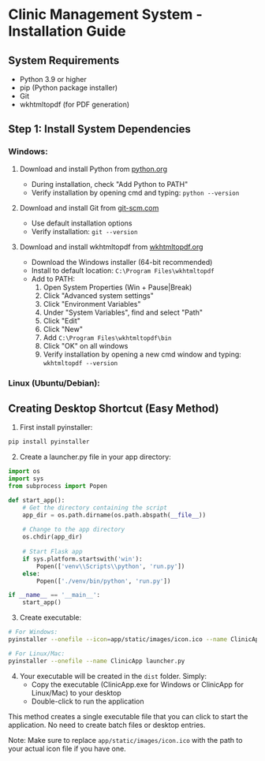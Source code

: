 # Clinic Management System - Installation Guide

## System Requirements

- Python 3.9 or higher
- pip (Python package installer)
- Git
- wkhtmltopdf (for PDF generation)

## Step 1: Install System Dependencies

### Windows:
1. Download and install Python from [python.org](https://python.org)
   - During installation, check "Add Python to PATH"
   - Verify installation by opening cmd and typing: `python --version`

2. Download and install Git from [git-scm.com](https://git-scm.com)
   - Use default installation options
   - Verify installation: `git --version`

3. Download and install wkhtmltopdf from [wkhtmltopdf.org](https://wkhtmltopdf.org/downloads.html)
   - Download the Windows installer (64-bit recommended)
   - Install to default location: `C:\Program Files\wkhtmltopdf`
   - Add to PATH:
     1. Open System Properties (Win + Pause|Break)
     2. Click "Advanced system settings"
     3. Click "Environment Variables"
     4. Under "System Variables", find and select "Path"
     5. Click "Edit"
     6. Click "New"
     7. Add `C:\Program Files\wkhtmltopdf\bin`
     8. Click "OK" on all windows
     9. Verify installation by opening a new cmd window and typing: `wkhtmltopdf --version`

### Linux (Ubuntu/Debian):

## Creating Desktop Shortcut (Easy Method)

1. First install pyinstaller:
```bash
pip install pyinstaller
```

2. Create a launcher.py file in your app directory:
```python
import os
import sys
from subprocess import Popen

def start_app():
    # Get the directory containing the script
    app_dir = os.path.dirname(os.path.abspath(__file__))
    
    # Change to the app directory
    os.chdir(app_dir)
    
    # Start Flask app
    if sys.platform.startswith('win'):
        Popen(['venv\\Scripts\\python', 'run.py'])
    else:
        Popen(['./venv/bin/python', 'run.py'])

if __name__ == '__main__':
    start_app()
```

3. Create executable:
```bash
# For Windows:
pyinstaller --onefile --icon=app/static/images/icon.ico --name ClinicApp launcher.py

# For Linux/Mac:
pyinstaller --onefile --name ClinicApp launcher.py
```

4. Your executable will be created in the `dist` folder. Simply:
   - Copy the executable (ClinicApp.exe for Windows or ClinicApp for Linux/Mac) to your desktop
   - Double-click to run the application

This method creates a single executable file that you can click to start the application. No need to create batch files or desktop entries.

Note: Make sure to replace `app/static/images/icon.ico` with the path to your actual icon file if you have one.
